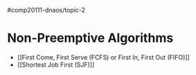 #comp20111-dnaos/topic-2
# Non-Preemptive Algorithms

- [[First Come, First Serve (FCFS) or First In, First Out (FIFO)]]
- [[Shortest Job First (SJF)]]